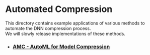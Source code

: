 # Automated Compression

This directory contains example applications of various methods to automate the DNN compression process.<br>
We will slowly release implementations of these methods.

- ### [AMC - AutoML for Model Compression](./amc/README.md)